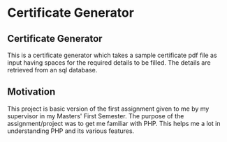 # Certificate Generator

## Certificate Generator

This is a certificate generator which takes a sample  certificate pdf file as input having spaces for the required details to be filled. The details are retrieved from an sql database.

## Motivation

This project is basic version of the first assignment given to me by my supervisor in my Masters' First Semester. The purpose of the assignment/project was to get me familiar with PHP. This helps me a lot in understanding PHP and its various features. 
